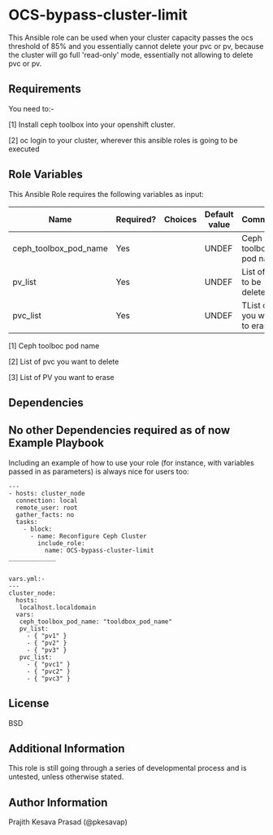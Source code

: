 OCS-bypass-cluster-limit
=========

This Ansible role can be used when your cluster capacity passes the ocs threshold of 85% and you essentially cannot delete your pvc or pv, because the cluster will go full 'read-only' mode, essentially not allowing to delete pvc or pv.

Requirements
------------
You need to:-

[1] Install ceph toolbox into your openshift cluster.

[2] oc login to your cluster, wherever this ansible roles is going to be executed

Role Variables
--------------
This Ansible Role requires the following variables as input:


| Name                     | Required? | Choices| Default value         | Comments                          |
|--------------------------|----|---|-----------------------|-----------------------------------|
| ceph_toolbox_pod_name | Yes |  | UNDEF   | Ceph toolboc pod name |
| pv_list | Yes|  | UNDEF | List of pv to be deleted. |
| pvc_list | Yes | | UNDEF | TList of PV you want to erase.|


[1] Ceph toolboc pod name

[2] List of pvc you want to delete

[3] List of PV you want to erase

Dependencies
------------

No other Dependencies required as of now
Example Playbook
----------------

Including an example of how to use your role (for instance, with variables passed in as parameters) is always nice for users too:
```
---
- hosts: cluster_node
  connection: local
  remote_user: root
  gather_facts: no
  tasks:
    - block:
      - name: Reconfigure Ceph Cluster
        include_role:
          name: OCS-bypass-cluster-limit
_____________
```
```

vars.yml:-
---
cluster_node:
  hosts:
   localhost.localdomain
  vars:
   ceph_toolbox_pod_name: "tooldbox_pod_name"
   pv_list:
     - { "pv1" }
     - { "pv2" }
     - { "pv3" }
   pvc_list:
     - { "pvc1" }
     - { "pvc2" }
     - { "pvc3" }
```

License
-------

BSD

Additional Information
------------------
This role is still going through a series of developmental process and is untested, unless otherwise stated.



Author Information
------------------
Prajith Kesava Prasad (@pkesavap)

